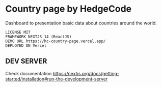 # Country page by HedgeCode

Dashboard to presentation basic data about countries around the world.

    LICENSE MIT
    FRAMEWORK NEXTJS 14 (ReactJS)
    DEMO URL https://hc-country-page.vercel.app/
    DEPLOYED ON Vercel

## DEV SERVER

Check documentation
https://nextjs.org/docs/getting-started/installation#run-the-development-server
